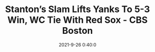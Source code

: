 ---
"title": "Stanton’s Slam Lifts Yanks To 5-3 Win, WC Tie With Red Sox - CBS Boston"
"date": "2021-9-26 0:40:0"
"feed_name": "GOOGLENEWSDRILLING"
"feed_website": "https://news.google.com/search?q=drilling%2Bincident&hl=en-US&gl=US&ceid=US:en"
"feed_rss": "https://news.google.com/rss/search?q=drilling%2Bincident&hl=en-US&gl=US&ceid=US:en"
"link": "https://boston.cbslocal.com/2021/09/25/stantons-slam-lifts-yanks-to-5-3-win-wc-tie-with-red-sox/"
"file": "_posts/2021-1-1-fd185b74adeee36f54e7ce42b006ac02cc74e4a4.md"
"accident": "0"
"drilling": "0"
"dead": "0"
"injured": "0"
"where": "unknown site"
---